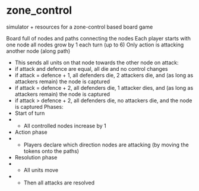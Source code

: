 # zone_control
simulator + resources for a zone-control based board game

Board full of nodes and paths connecting the nodes
Each player starts with one node
all nodes grow by 1 each turn (up to 6)
Only action is attacking another node (along path)
- This sends all units on that node towards the other node
on attack:
- if attack and defence are equal, all die and no control changes
- if attack = defence + 1, all defenders die, 2 attackers die, and (as long as attackers remain) the node is captured
- if attack = defence + 2, all defenders die, 1 attacker dies, and (as long as attackers remain) the node is captured
- if attack > defence + 2, all defenders die, no attackers die, and the node is captured
Phases:
- Start of turn
- - All controlled nodes increase by 1
- Action phase
- - Players declare which direction nodes are attacking (by moving the tokens onto the paths)
- Resolution phase
- - All units move
- - Then all attacks are resolved